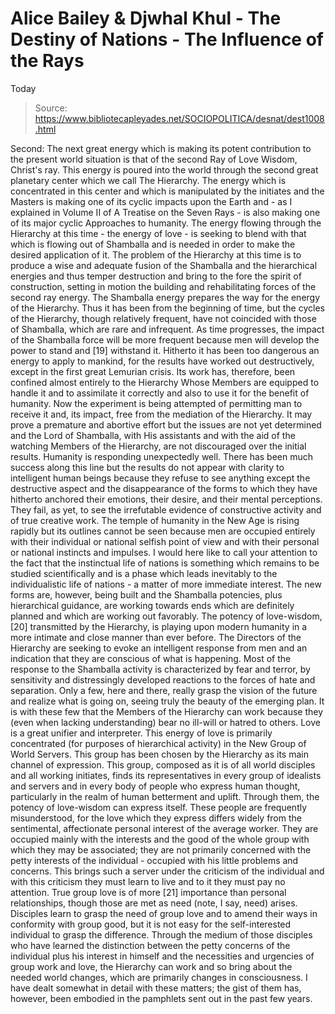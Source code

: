 # Alice Bailey & Djwhal Khul - The Destiny of Nations - The Influence of the Rays
Today

> Source: https://www.bibliotecapleyades.net/SOCIOPOLITICA/desnat/dest1008.html

Second: The next great energy which is making its potent contribution to the present world situation is that of the second Ray of Love Wisdom, Christ's ray. This energy is poured into the world through the second great planetary center which we call The Hierarchy. The energy which is concentrated in this center and which is manipulated by the initiates and the Masters is making one of its cyclic impacts upon the Earth and - as I explained in Volume II of A Treatise on the Seven Rays - is also making one of its major cyclic Approaches to humanity.
The energy flowing through the Hierarchy at this time - the energy of love - is seeking to blend with that which is flowing out of Shamballa and is needed in order to make the desired application of it. The problem of the Hierarchy at this time is to produce a wise and adequate fusion of the Shamballa and the hierarchical energies and thus temper destruction and bring to the fore the spirit of construction, setting in motion the building and rehabilitating forces of the second ray energy. The Shamballa energy prepares the way for the energy of the Hierarchy. Thus it has been from the beginning of time, but the cycles of the Hierarchy, though relatively frequent, have not coincided with those of Shamballa, which are rare and infrequent. As time progresses, the impact of the Shamballa force will be more frequent because men will develop the power to stand and [19] withstand it. Hitherto it has been too dangerous an energy to apply to mankind, for the results have worked out destructively, except in the first great Lemurian crisis. Its work has, therefore, been confined almost entirely to the Hierarchy Whose Members are equipped to handle it and to assimilate it correctly and also to use it for the benefit of humanity. Now the experiment is being attempted of permitting man to receive it and, its impact, free from the mediation of the Hierarchy. It may prove a premature and abortive effort but the issues are not yet determined and the Lord of Shamballa, with His assistants and with the aid of the watching Members of the Hierarchy, are not discouraged over the initial results. Humanity is responding unexpectedly well. There has been much success along this line but the results do not appear with clarity to intelligent human beings because they refuse to see anything except the destructive aspect and the disappearance of the forms to which they have hitherto anchored their emotions, their desire, and their mental perceptions. They fail, as yet, to see the irrefutable evidence of constructive activity and of true creative work. The temple of humanity in the New Age is rising rapidly but its outlines cannot be seen because men are occupied entirely with their individual or national selfish point of view and with their personal or national instincts and impulses. I would here like to call your attention to the fact that the instinctual life of nations is something which remains to be studied scientifically and is a phase which leads inevitably to the individualistic life of nations - a matter of more immediate interest.
The new forms are, however, being built and the Shamballa potencies, plus hierarchical guidance, are working towards ends which are definitely planned and which are working out favorably. The potency of love-wisdom, [20] transmitted by the Hierarchy, is playing upon modern humanity in a more intimate and close manner than ever before. The Directors of the Hierarchy are seeking to evoke an intelligent response from men and an indication that they are conscious of what is happening. Most of the response to the Shamballa activity is characterized by fear and terror, by sensitivity and distressingly developed reactions to the forces of hate and separation. Only a few, here and there, really grasp the vision of the future and realize what is going on, seeing truly the beauty of the emerging plan. It is with these few that the Members of the Hierarchy can work because they (even when lacking understanding) bear no ill-will or hatred to others. Love is a great unifier and interpreter.
This energy of love is primarily concentrated (for purposes of hierarchical activity) in the New Group of World Servers. This group has been chosen by the Hierarchy as its main channel of expression. This group, composed as it is of all world disciples and all working initiates, finds its representatives in every group of idealists and servers and in every body of people who express human thought, particularly in the realm of human betterment and uplift. Through them, the potency of love-wisdom can express itself. These people are frequently misunderstood, for the love which they express differs widely from the sentimental, affectionate personal interest of the average worker. They are occupied mainly with the interests and the good of the whole group with which they may be associated; they are not primarily concerned with the petty interests of the individual - occupied with his little problems and concerns. This brings such a server under the criticism of the individual and with this criticism they must learn to live and to it they must pay no attention. True group love is of more [21] importance than personal relationships, though those are met as need (note, I say, need) arises. Disciples learn to grasp the need of group love and to amend their ways in conformity with group good, but it is not easy for the self-interested individual to grasp the difference. Through the medium of those disciples who have learned the distinction between the petty concerns of the individual plus his interest in himself and the necessities and urgencies of group work and love, the Hierarchy can work and so bring about the needed world changes, which are primarily changes in consciousness. I have dealt somewhat in detail with these matters; the gist of them has, however, been embodied in the pamphlets sent out in the past few years.
